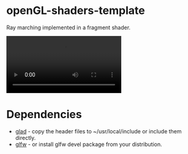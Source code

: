# openGL-shaders-template

Ray marching implemented in a fragment shader.

![demo video](https://github.com/SirHadrian/ray_marching_engine/blob/be3066e0dfe1ac2f86fb6f020d1c00637acd1270/demo.mp4)

# Dependencies

* [glad](https://glad.dav1d.de/) - copy the header files to ~/usr/local/include or include them directly.
* [glfw](https://www.glfw.org/download.html) - or install glfw devel package from your distribution.
